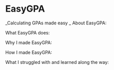 # EasyGPA
_Calculating GPAs made easy
_
About EasyGPA:

What EasyGPA does: 

Why I made EasyGPA: 

How I made EasyGPA:

What I struggled with and learned along the way:
